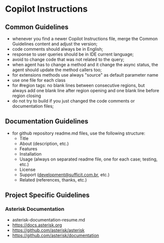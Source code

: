 # Copilot Instructions
<!-- Version: 3.5 -->

## Common Guidelines
* whenever you find a newer Copilot Instructions file, merge the Common Guidelines content and adjust the version;
* code comments should always be in English;
* response to user queries should be in IDE current language;
* avoid to change code that was not related to the query;
* when agent has to change a method and it change the async status, the agent should update the method callers too;
* for extensions methods use always "source" as default parameter name
* use one file for each class
* for #region tags: no blank lines between consecutive regions, but always add one blank line after region opening and one blank line before region closing
* do not try to build if you just changed the code comments or documentation files;

## Documentation Guidelines
* for github repository readme.md files, use the following structure:
  - Title
  - About (description, etc.)
  - Features
  - Installation
  - Usage (always on separated readme file, one for each case; testing, etc.)
  - License
  - Support (development@sufficit.com.br, etc.)
  - Related (references, thanks, etc.)

## Project Specific Guidelines

### Asterisk Documentation
* asterisk-documentation-resume.md
* https://docs.asterisk.org
* https://github.com/asterisk/asterisk
* https://github.com/asterisk/documentation
